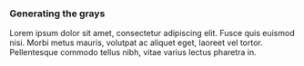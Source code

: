 ### Generating the grays

Lorem ipsum dolor sit amet, consectetur adipiscing elit. Fusce quis euismod nisi. Morbi metus mauris, volutpat ac aliquet eget, laoreet vel tortor. Pellentesque commodo tellus nibh, vitae varius lectus pharetra in.
